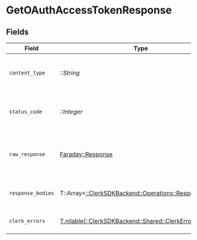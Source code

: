 # GetOAuthAccessTokenResponse


## Fields

| Field                                                                                            | Type                                                                                             | Required                                                                                         | Description                                                                                      |
| ------------------------------------------------------------------------------------------------ | ------------------------------------------------------------------------------------------------ | ------------------------------------------------------------------------------------------------ | ------------------------------------------------------------------------------------------------ |
| `content_type`                                                                                   | *::String*                                                                                       | :heavy_check_mark:                                                                               | HTTP response content type for this operation                                                    |
| `status_code`                                                                                    | *::Integer*                                                                                      | :heavy_check_mark:                                                                               | HTTP response status code for this operation                                                     |
| `raw_response`                                                                                   | [Faraday::Response](https://www.rubydoc.info/gems/faraday/Faraday/Response)                      | :heavy_check_mark:                                                                               | Raw HTTP response; suitable for custom response parsing                                          |
| `response_bodies`                                                                                | T::Array<[::ClerkSDKBackend::Operations::ResponseBody](../../models/operations/responsebody.md)> | :heavy_minus_sign:                                                                               | The OAuth access token of the user, if any.                                                      |
| `clerk_errors`                                                                                   | [T.nilable(::ClerkSDKBackend::Shared::ClerkErrors)](../../models/shared/clerkerrors.md)          | :heavy_minus_sign:                                                                               | Request was not successful                                                                       |